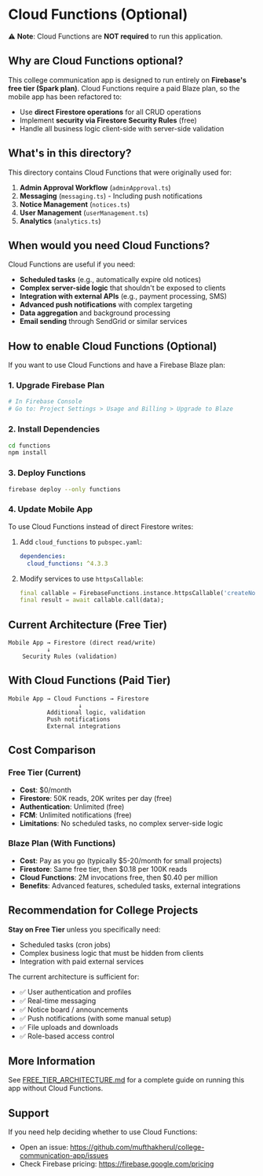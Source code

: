 # Cloud Functions (Optional)

⚠️ **Note**: Cloud Functions are **NOT required** to run this application.

## Why are Cloud Functions optional?

This college communication app is designed to run entirely on **Firebase's free tier (Spark plan)**. Cloud Functions require a paid Blaze plan, so the mobile app has been refactored to:

- Use **direct Firestore operations** for all CRUD operations
- Implement **security via Firestore Security Rules** (free)
- Handle all business logic client-side with server-side validation

## What's in this directory?

This directory contains Cloud Functions that were originally used for:

1. **Admin Approval Workflow** (`adminApproval.ts`)
2. **Messaging** (`messaging.ts`) - Including push notifications
3. **Notice Management** (`notices.ts`)
4. **User Management** (`userManagement.ts`)
5. **Analytics** (`analytics.ts`)

## When would you need Cloud Functions?

Cloud Functions are useful if you need:

- **Scheduled tasks** (e.g., automatically expire old notices)
- **Complex server-side logic** that shouldn't be exposed to clients
- **Integration with external APIs** (e.g., payment processing, SMS)
- **Advanced push notifications** with complex targeting
- **Data aggregation** and background processing
- **Email sending** through SendGrid or similar services

## How to enable Cloud Functions (Optional)

If you want to use Cloud Functions and have a Firebase Blaze plan:

### 1. Upgrade Firebase Plan
```bash
# In Firebase Console
# Go to: Project Settings > Usage and Billing > Upgrade to Blaze
```

### 2. Install Dependencies
```bash
cd functions
npm install
```

### 3. Deploy Functions
```bash
firebase deploy --only functions
```

### 4. Update Mobile App
To use Cloud Functions instead of direct Firestore writes:

1. Add `cloud_functions` to `pubspec.yaml`:
   ```yaml
   dependencies:
     cloud_functions: ^4.3.3
   ```

2. Modify services to use `httpsCallable`:
   ```dart
   final callable = FirebaseFunctions.instance.httpsCallable('createNotice');
   final result = await callable.call(data);
   ```

## Current Architecture (Free Tier)

```
Mobile App → Firestore (direct read/write)
           ↓
    Security Rules (validation)
```

## With Cloud Functions (Paid Tier)

```
Mobile App → Cloud Functions → Firestore
                    ↓
           Additional logic, validation
           Push notifications
           External integrations
```

## Cost Comparison

### Free Tier (Current)
- **Cost**: $0/month
- **Firestore**: 50K reads, 20K writes per day (free)
- **Authentication**: Unlimited (free)
- **FCM**: Unlimited notifications (free)
- **Limitations**: No scheduled tasks, no complex server-side logic

### Blaze Plan (With Functions)
- **Cost**: Pay as you go (typically $5-20/month for small projects)
- **Firestore**: Same free tier, then $0.18 per 100K reads
- **Cloud Functions**: 2M invocations free, then $0.40 per million
- **Benefits**: Advanced features, scheduled tasks, external integrations

## Recommendation for College Projects

**Stay on Free Tier** unless you specifically need:
- Scheduled tasks (cron jobs)
- Complex business logic that must be hidden from clients
- Integration with paid external services

The current architecture is sufficient for:
- ✅ User authentication and profiles
- ✅ Real-time messaging
- ✅ Notice board / announcements
- ✅ Push notifications (with some manual setup)
- ✅ File uploads and downloads
- ✅ Role-based access control

## More Information

See [FREE_TIER_ARCHITECTURE.md](../FREE_TIER_ARCHITECTURE.md) for a complete guide on running this app without Cloud Functions.

## Support

If you need help deciding whether to use Cloud Functions:
- Open an issue: https://github.com/mufthakherul/college-communication-app/issues
- Check Firebase pricing: https://firebase.google.com/pricing
